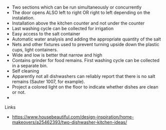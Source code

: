 * Two sections which can be run simultaneously or concurrently
* The door opens ALSO left to right OR right to left depending on the instalation.
* Installation above the kitchen counter and not under the counter
* Last washing cycle can be collected for irrigation
* Easy access to the salt container
* Automatic water analysis and adding the appropriate quantity of the salt
* Nets and other fixtures used to prevent turning upside down the plastic cups, light containers.
* Wide and low is better that narrow and high
* Contains grinder for food remains. First washing cycle can be collected in a separate bin. 
* Self cleaning
* Apparently not all dishwashers can reliably report that there is no salt remains (Sauter 1007, for example).
* Project a colored light on the floor to indicate whether dishes are clean or not.
* 

Links

* https://www.housebeautiful.com/design-inspiration/home-makeovers/a25462393/two-dishwasher-kitchen-ideas/
